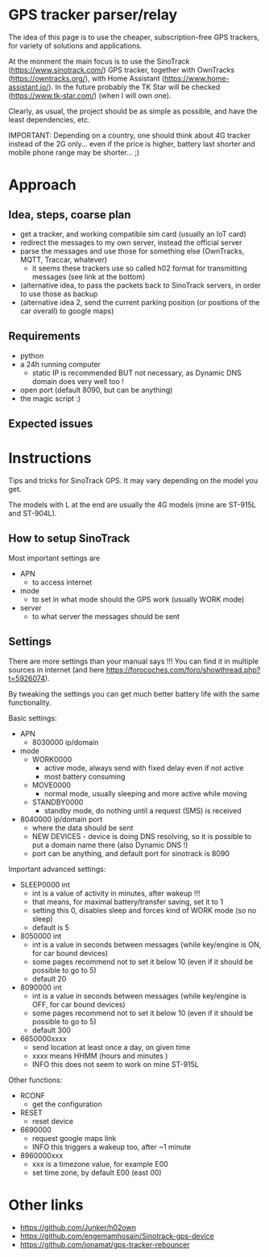 # GPS tracker parser/relay
The idea of this page is to use the cheaper, subscription-free GPS trackers, for variety of solutions and applications.

At the monment the main focus is to use the SinoTrack (https://www.sinotrack.com/) GPS tracker, together with OwnTracks (https://owntracks.org/), with Home Assistant (https://www.home-assistant.io/).
In the future probably the TK Star will be checked (https://www.tk-star.com/) (when I will own one).

Clearly, as usual, the project should be as simple as possible, and have the least dependencies, etc.

IMPORTANT: Depending on a country, one should think about 4G tracker instead of the 2G only... even if the price is higher, battery last shorter and mobile phone range may be shorter... ;)

# Approach
## Idea, steps, coarse plan
 * get a tracker, and working compatible sim card (usually an IoT card)
 * redirect the messages to my own server, instead the official server
 * parse the messages and use those for something else (OwnTracks, MQTT, Traccar, whatever)
   * it seems these trackers use so called h02 format for transmitting messages (see link at the bottom) 
 * (alternative idea, to pass the packets back to SinoTrack servers, in order to use those as backup
 * (alternative idea 2, send the current parking position (or positions of the car overall) to google maps)

## Requirements
 * python
 * a 24h running computer
   * static IP is recommended BUT not necessary, as Dynamic DNS domain does very well too !
 * open port (default 8090, but can be anything)
 * the magic script :)

## Expected issues

# Instructions
Tips and tricks for SinoTrack GPS. It may vary depending on the model you get.

The models with L at the end are usually the 4G models (mine are ST-915L and ST-904L).

## How to setup SinoTrack
Most important settings are
* APN
  * to access internet
* mode
  * to set in what mode should the GPS work (usually WORK mode)
* server
  * to what server the messages should be sent

## Settings
There are more settings than your manual says !!!
You can find it in multiple sources in internet (and here https://forocoches.com/foro/showthread.php?t=5926074).

By tweaking the settings you can get much better battery life with the same functionality.

Basic settings:
* APN
  * 8030000 ip/domain
* mode
  * WORK0000
    * active mode, always send with fixed delay even if not active
    * most battery consuming
  * MOVE0000
    * normal mode, usually sleeping and more active while moving
  * STANDBY0000
    * standby mode, do nothing until a request (SMS) is received
* 8040000 ip/domain port
  * where the data should be sent
  * NEW DEVICES - device is doing DNS resolving, so it is possible to put a domain name there (also Dynamic DNS !)
  * port can be anything, and default port for sinotrack is 8090

Important advanced settings:
* SLEEP0000 int
  * int is a value of activity in minutes, after wakeup !!!
  * that means, for maximal battery/transfer saving, set it to 1
  * setting this 0, disables sleep and forces kind of WORK mode (so no sleep)
  * default is 5
* 8050000 int
  * int is a value in seconds between messages (while key/engine is ON, for car bound devices)
  * some pages recommend not to set it below 10 (even if it should be possible to go to 5)
  * default 20
* 8090000 int
  * int is a value in seconds between messages (while key/engine is OFF, for car bound devices)
  * some pages recommend not to set it below 10 (even if it should be possible to go to 5)
  * default 300
* 6650000xxxx
  * send location at least once a day, on given time
  * xxxx means HHMM (hours and minutes )
  * INFO this does not seem to work on mine ST-915L

Other functions:
* RCONF
  * get the configuration
* RESET
  * reset device 
* 6690000
  * request google maps link
  * INFO this triggers a wakeup too, after ~1 minute
* 8960000xxx
  * xxx is a timezone value, for example E00
  * set time zone, by default E00 (east 00)



# Other links

 * https://github.com/Junker/h02own
 * https://github.com/engemamhosain/Sinotrack-gps-device
 * https://github.com/jonamat/gps-tracker-rebouncer

